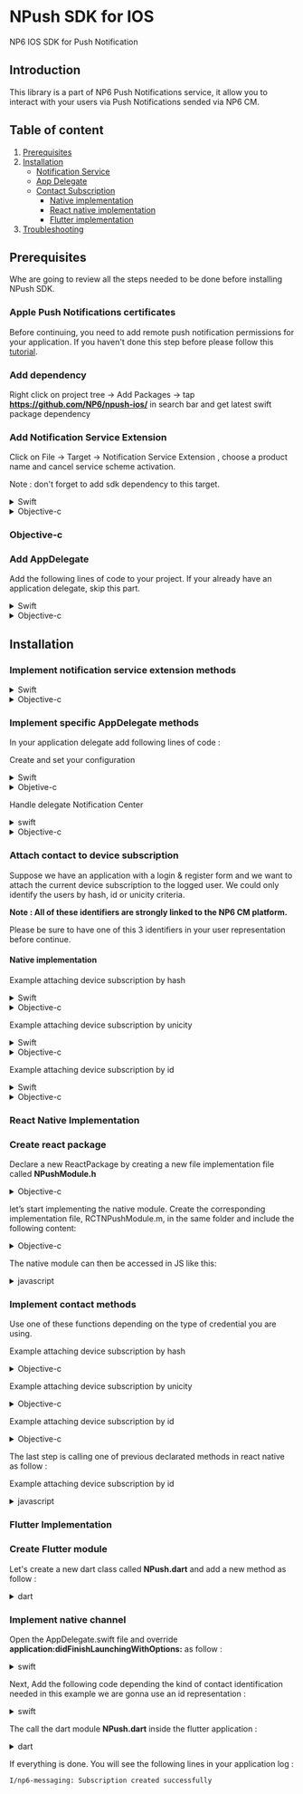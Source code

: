 # NPush SDK for IOS 
NP6 IOS SDK for Push Notification

## Introduction 
This library is a part of NP6 Push Notifications service, it allow you to interact with your users via Push Notifications sended via NP6 CM. 

## Table of content
1.	[Prerequisites](https://github.com/NP6/npush-ios#prerequisites)
2.	[Installation](https://github.com/NP6/npush-ios#installation)
    * [Notification Service]()
    * [App Delegate]()
    * [Contact Subscription]()
        * [Native implementation]()
        * [React native implementation](https://github.com/NP6/npush-ios/#react-native-implementation)
        * [Flutter implementation]()
3.	[Troubleshooting]()


## Prerequisites
Whe are going to review all the steps needed to be done before installing NPush SDK.


### Apple Push Notifications certificates

Before continuing, you need to add remote push notification permissions for your application. If you haven't done this step before please follow this 
[tutorial]().

### Add dependency 

Right click on project tree -> Add Packages -> tap **https://github.com/NP6/npush-ios/** in search bar
and get latest swift package dependency


### Add Notification Service Extension

Click on File -> Target -> Notification Service Extension , choose a product name and cancel service scheme activation. 


Note : don't forget to add sdk dependency to this target. 

<details>

<summary>Swift</summary>
    
```swift
class NotificationService: UNNotificationServiceExtension {

    var contentHandler: ((UNNotificationContent) -> Void)?

    override func didReceive(_ request: UNNotificationRequest, withContentHandler contentHandler: @escaping (UNNotificationContent) -> Void) {
        self.contentHandler = contentHandler
    }
}
```

</details>
                        
<details>

<summary>Objective-c</summary>
    
```objective-c

#import "NotificationService.h"

@interface NotificationService ()

@property (nonatomic, strong) void (^contentHandler)(UNNotificationContent *contentToDeliver);
@property (nonatomic, strong) UNMutableNotificationContent *bestAttemptContent;

@end

@implementation NotificationService

- (void)didReceiveNotificationRequest:(UNNotificationRequest *)request withContentHandler:(void (^)(UNNotificationContent * _Nonnull))contentHandler {
    self.contentHandler = contentHandler;    
}

@end
```


</details>

 
### Objective-c

### Add AppDelegate 

Add the following lines of code to your project. If your already have an application delegate, skip this part.

<details>

<summary>Swift</summary>
    
    
```swift 
class MyAppDelegate: NSObject, UIApplicationDelegate, UNUserNotificationCenterDelegate {    
    func application(_ application: UIApplication, didFinishLaunchingWithOptions launchOptions: [UIApplication.LaunchOptionsKey : Any]? = nil) -> Bool {
        UNUserNotificationCenter.current().delegate = self
        return true;
    }
}

@main
struct demoApp: App {
    
    @UIApplicationDelegateAdaptor(MyApplicationDelegate.self) var appDelegate
    
    ...
}
```

</details>

<details>

<summary>Objective-c</summary>

```objective-c 
@interface AppDelegate () <UNUserNotificationCenterDelegate>

@end

@implementation AppDelegate


- (BOOL)application:(UIApplication *)application didFinishLaunchingWithOptions:(NSDictionary *)launchOptions {
    return YES;
}


@end
```    
    
</details>



## Installation 

### Implement notification service extension methods

<details>

<summary>Swift</summary>
    
```swift 
...
    var contentHandler: ((UNNotificationContent) -> Void)?

    override func didReceive(_ request: UNNotificationRequest, withContentHandler contentHandler: @escaping (UNNotificationContent) -> Void) {
        self.contentHandler = contentHandler
        
        NPush.instance.didReceive(request: request, contentHandler: contentHandler)
    }
    
    ...

```
    
</details>

<details>

<summary>Objective-c</summary>

```objective-c
@interface NotificationService ()

@property (nonatomic, strong) void (^contentHandler)(UNNotificationContent *contentToDeliver);

@end

@implementation NotificationService

- (void)didReceiveNotificationRequest:(UNNotificationRequest *)request withContentHandler:(void (^)(UNNotificationContent * _Nonnull))contentHandler {
    self.contentHandler = contentHandler;
        NPush *npush = [NPush instance];
    [npush didReceiveWithRequest:request contentHandler: contentHandler];

}

@end
```

</details>

### Implement specific AppDelegate methods

In your application delegate add following lines of code :


Create and set your configuration 

<details>

<summary>Swift</summary>

```swift 
class MyAppDelegate: NSObject, UIApplicationDelegate, UNUserNotificationCenterDelegate {
    
        func application(_ application: UIApplication, didFinishLaunchingWithOptions launchOptions: [UIApplication.LaunchOptionsKey : Any]? = nil) -> Bool {
         
        // request notification permission 
        
        UNUserNotificationCenter.current().delegate = self
            
        let config = Config.init(identity: "<identity>", application: UUID(uuidString: "<application id>") ?? UUID())
        
        NPush.instance.initialize(config: config)
        
        return true;
    }
    
    ...
}

```

</details>

<details>

<summary>Objetive-c</summary>

```objective-c 
@interface AppDelegate () <UNUserNotificationCenterDelegate>


@end

@implementation AppDelegate


- (BOOL)application:(UIApplication *)application didFinishLaunchingWithOptions:(NSDictionary *)launchOptions {
    
    [[UIApplication sharedApplication] registerForRemoteNotifications];
    
    
    NSUUID *uuid = [[NSUUID UUID] initWithUUIDString:@""];
    
    Config* config = [[Config alloc] initWithIdentity:@"MCOM032" application: uuid];
    
    NPush *npush = [NPush instance];
    
    [npush initializeWithConfig: config];
    
    return YES;
}

...

```

</details>


Handle delegate Notification Center  

<details>

<summary>swift</summary>

```swift 
class MyAppDelegate: NSObject, UIApplicationDelegate, UNUserNotificationCenterDelegate {
    
    ...

    func application(_ application: UIApplication, didReceiveRemoteNotification userInfo: [AnyHashable : Any], fetchCompletionHandler completionHandler: @escaping (UIBackgroundFetchResult) -> Void) {
        
        defer {
            completionHandler(.newData)
        }
        
        NPush.instance.didReceiveRemoteNotification(application, userInfo: userInfo)
    }
    
    func userNotificationCenter(_ center: UNUserNotificationCenter, didReceive response: UNNotificationResponse, withCompletionHandler completionHandler: @escaping () -> Void) {
        defer {
            completionHandler()
        }
        NPush.instance.didReceive(response: response)
    }
    
    func userNotificationCenter(_ center: UNUserNotificationCenter, willPresent notification: UNNotification, withCompletionHandler completionHandler: @escaping (UNNotificationPresentationOptions) -> Void) {
        
        completionHandler([.alert, .badge, .banner, .sound])
    }
    

    func application(_ application: UIApplication, didRegisterForRemoteNotificationsWithDeviceToken deviceToken: Data) {
        NPush.instance.handleRegistrationToken(deviceToken: deviceToken)
    }

    ...
}

```

</details>

<details>

<summary>Objective-c</summary>

```objective-c

@import npush; // Add sdk dependencie 

@interface AppDelegate () <UNUserNotificationCenterDelegate>


@end


@implementation AppDelegate


- (void)application:(UIApplication *)application didReceiveRemoteNotification:(NSDictionary *)userInfo
fetchCompletionHandler:(void (^)(UIBackgroundFetchResult))completionHandler
{
    NPush *npush = [NPush instance];
    [npush didReceiveRemoteNotification:application userInfo:userInfo];
}

- (void)userNotificationCenter:(UNUserNotificationCenter *)center willPresentNotification:(UNNotification *)notification withCompletionHandler:(void (^)(UNNotificationPresentationOptions))completionHandler
{
    completionHandler(UNNotificationPresentationOptionAlert | UNNotificationPresentationOptionBanner | UNNotificationPresentationOptionBadge | UNNotificationPresentationOptionList);
}

- (void)userNotificationCenter:(UNUserNotificationCenter *)center didReceiveNotificationResponse:(UNNotificationResponse *)response withCompletionHandler:(void (^)(void))completionHandler
{
    NPush *npush = [NPush instance];
    [npush didReceiveWithResponse:response];
    completionHandler();
}
```


</details>

### Attach contact to device subscription 

Suppose we have an application with a login & register form and we want to attach the current device subscription to the logged user.
We could only identify the users by hash, id or unicity criteria. 

**Note : All of these identifiers are strongly linked to the NP6 CM platform.**

Please be sure to have one of this 3 identifiers in your user representation before continue. 

#### Native implementation

Example attaching device subscription by hash

<details>

<summary>Swift</summary>

  ```swift

      NPush.instance.SetContact(type: .HashRepresentation, value: <hash>)

```
</details>
    
<details>

<summary>Objective-c</summary>

```objective-c

    NPush *npush = [NPush instance];

    [npush SetContactWithType :ContactTypeHashRepresentation value:@<hash>];

```

</details>

Example attaching device subscription by unicity

<details>

<summary>Swift</summary>

```swift

      NPush.instance.SetContact(type: .UnicityRepresentation, value:<unicity>)

```

</details>

<details>

<summary>Objective-c</summary>

```objective-c

    NPush *npush = [NPush instance];

    [npush SetContactWithType :ContactTypeUnicityRepresentation value:@<unicity>];

```

</details>

Example attaching device subscription by id

<details>

<summary>Swift</summary>

```swift

      NPush.instance.SetContact(type: .IdRepresentation, value:<id>)

```

</details>

<details>

<summary>Objective-c</summary>

```objective-c

    NPush *npush = [NPush instance];

    [npush SetContactWithType :ContactTypeIdRepresentation value:@<id>];

```

</details>

### React Native Implementation 

### Create react package  

Declare a new ReactPackage by creating a new file implementation file called **NPushModule.h**

<details>

<summary>Objective-c</summary>

```objective-c
#import <React/RCTBridgeModule.h>
@interface RCTNPushModule : NSObject <RCTBridgeModule>
@end
```

</details>

let’s start implementing the native module. Create the corresponding implementation file, RCTNPushModule.m, in the same folder and include the following content:

<details>

<summary>Objective-c</summary>

```objective-c
#import <Foundation/Foundation.h>
#import "RCTNPushModule.h"

@implementation RCTNPushModule

// To export a module named RCTNPushModule
RCT_EXPORT_MODULE(RCTNPushModule);

@end
```

</details>

The native module can then be accessed in JS like this:

<details>

<summary>javascript</summary>

```objective-c
const {NPushModule} = ReactNative.NativeModules;
```

</details>

### Implement contact methods   

Use one of these functions depending on the type of credential you are using.

Example attaching device subscription by hash

<details>

<summary>Objective-c</summary>

```objective-c
RCT_EXPORT_METHOD(setContactByHash:(NSString *)hash)
{
    [npush SetContact :ContactTypeUnicityRepresentation value:@<hash>];
}
```

</details>

 Example attaching device subscription by unicity
 
 <details>

<summary>Objective-c</summary>

```objective-c
RCT_EXPORT_METHOD(setContactByUnicity:(NSString *)unicity)
{
    [npush SetContact :ContactTypeUnicityRepresentation value:@<unicity>];
}
```

</details>

Example attaching device subscription by id
 
<details>

<summary>Objective-c</summary>

```objective-c
RCT_EXPORT_METHOD(setContactById:(NSString *)id)
{
    [npush SetContact :ContactTypeIdRepresentation value:@<id>];
}
```

</details>

The last step is calling one of previous declarated methods in react native as follow :
</details>

Example attaching device subscription by id
 
<details>

<summary>javascript</summary>

``` javascript
// Example using native module attaching device subscription by id 
const {NPushModule} = ReactNative.NativeModules;
...  
 NPushModule.setContactById('000T39KL');
...  

```

</details>

### Flutter Implementation

 
### Create Flutter module 

Let's create a new dart class called **NPush.dart** and add a new method as follow : 
    
<details>

<summary>dart</summary>

```dart
class NPush {
  static const platform = MethodChannel('np6.messaging.npush/contact');

  static Future<void> setContactById(String value) async {
    var result = await platform
        .invokeMethod('SetContactById', {"value": value});

    return result;
  }
}
```

</details>

### Implement native channel

Open the AppDelegate.swift file and override **application:didFinishLaunchingWithOptions:** as follow :

<details>

<summary>swift</summary>

```swift
  override func application(
    _ application: UIApplication,
    didFinishLaunchingWithOptions launchOptions: [UIApplication.LaunchOptionsKey: Any]?) -> Bool {

      let controller : FlutterViewController = window?.rootViewController as! FlutterViewController

      let npushChannel = FlutterMethodChannel(name: "np6.messaging.npush/contact", binaryMessenger: controller.binaryMessenger)
      npushChannel.setMethodCallHandler({
      (call: FlutterMethodCall, result: @escaping FlutterResult) -> Void in
      
         
         
      })    
      
      GeneratedPluginRegistrant.register(with: self)
    return super.application(application, didFinishLaunchingWithOptions: launchOptions)
  }
```

</details>

Next, Add the following code depending the kind of contact identification needed in this example we are gonna use an id representation :

<details>

<summary>swift</summary>

```swift
      ...

      npushChannel.setMethodCallHandler({
      (call: FlutterMethodCall, result: @escaping FlutterResult) -> Void in
            
          guard call.method == "SetContactById" else {
            result(FlutterMethodNotImplemented)
            return
          }

          if let args = call.arguments as? Dictionary<String, Any>,
            let value = args["value"] as? String {
            
              NPush.instance.SetContact(type: ContactType.IdRepresentation, value: value)
              
              result(nil)
          } else {
            result(FlutterError.init(code: "errorSetContact", message: "data or format error", details: nil))
          }

      })    
   }
   
   ...
```

</details>

The call the dart module **NPush.dart** inside the flutter application : 
   
<details>

<summary>dart</summary>

```dart
NPush.setContactById("000T315");
```

</details>
 
 
If everything is done. You will see the following lines in your application log :

```
I/np6-messaging: Subscription created successfully
```

